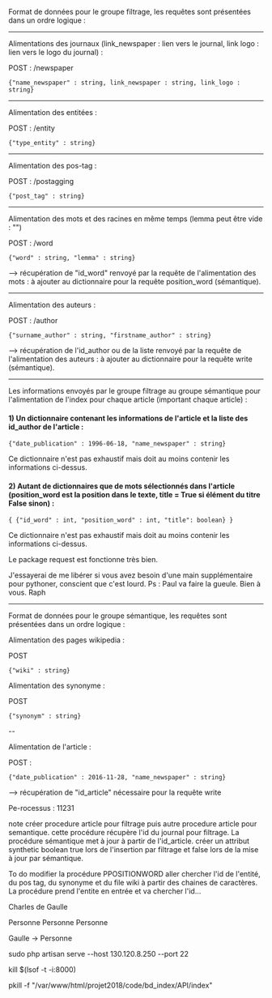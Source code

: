 Format de données pour le groupe filtrage, les requêtes sont présentées dans un ordre logique :

---

Alimentations des journaux (link_newspaper : lien vers le journal, link logo : lien vers le logo du journal) : 

POST : /newspaper

```{"name_newspaper" : string, link_newspaper : string, link_logo : string}```

---

Alimentation des entitées :

POST : /entity

```{"type_entity" : string}```

---

Alimentation des pos-tag :

POST : /postagging

```{"post_tag" : string}```

---

Alimentation des mots et des racines en même temps (lemma peut être vide : "") 

POST : /word

```{"word" : string, "lemma" : string}```

--> récupération de "id_word" renvoyé par la requête de l'alimentation des mots : à ajouter au dictionnaire pour la requête position_word (sémantique).

---

Alimentation des auteurs : 

POST : /author

```{"surname_author" : string, "firstname_author" : string}```

--> récupération de l'id_author ou de la liste renvoyé par la requête de l'alimentation des auteurs : à ajouter au dictionnaire pour la requête write (sémantique).

--- 

Les informations envoyés par le groupe filtrage au groupe sémantique pour l'alimentation de l'index pour chaque article (important chaque article)  : 

#### 1) Un dictionnaire contenant les informations de l'article et la liste des id_author de l'article :

```{"date_publication" : 1996-06-18, "name_newspaper" : string}```

Ce dictionnaire n'est pas exhaustif mais doit au moins contenir les informations ci-dessus.


#### 2) Autant de dictionnaires que de mots sélectionnés dans l'article (position_word est la position dans le texte, title = True si élément du titre False sinon) : 

```{ {"id_word" : int, "position_word" : int, "title": boolean} }```

Ce dictionnaire n'est pas exhaustif mais doit au moins contenir les informations ci-dessus.

Le package request est fonctionne très bien.

J'essayerai de me libérer si vous avez besoin d'une main supplémentaire pour pythoner, conscient que c'est lourd. 
Ps : Paul va faire la gueule.
Bien à vous.
Raph



------

Format de données pour le groupe sémantique, les requêtes sont présentées dans un ordre logique : 

Alimentation des pages wikipedia : 

POST

```{"wiki" : string}```

Alimentation des synonyme :

POST

```{"synonym" : string}```

--

Alimentation de l'article : 

POST : 

```{"date_publication" : 2016-11-28, "name_newspaper" : string}```

--> récupération de "id_article" nécessaire pour la requête write



Pe-rocessus : 11231 


note créer procedure article pour filtrage puis autre procedure article pour semantique. cette procédure récupère l'id du journal pour filtrage.
La procédure sémantique met à jour à partir de l'id_article. créer un attribut synthetic boolean true lors de l'insertion par filtrage et false lors de la mise à jour par sémantique.


To do modifier la procédure PPOSITIONWORD aller chercher l'id de l'entité, du pos tag, du synonyme et du file wiki à partir des chaines de caractères. La procédure prend l'entite en entrée et va chercher l'id...
 
Charles de Gaulle 

Personne Personne Personne 

Gaulle -> Personne

sudo php artisan serve --host 130.120.8.250 --port 22

 kill $(lsof -t -i:8000)

pkill -f "/var/www/html/projet2018/code/bd_index/API/index"

